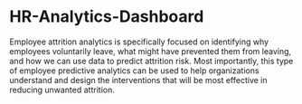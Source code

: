# HR-Analytics-Dashboard
Employee attrition analytics is specifically focused on identifying why employees voluntarily leave, what might have prevented them from leaving, and how we can use data to predict attrition risk. Most importantly, this type of employee predictive analytics can be used to help organizations understand and design the interventions that will be most effective in reducing unwanted attrition.
